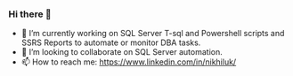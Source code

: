 ### Hi there 👋


- 🔭 I’m currently working on SQL Server T-sql and Powershell scripts and SSRS Reports to automate or monitor DBA tasks.
- 👯 I’m looking to collaborate on SQL Server automation.
- 📫 How to reach me: https://www.linkedin.com/in/nikhiluk/

<!--
**uknikhil/uknikhil** is a ✨ _special_ ✨ repository because its `README.md` (this file) appears on your GitHub profile.

Here are some ideas to get you started:

- 🔭 I’m currently working on ...
- 🌱 I’m currently learning ...
- 👯 I’m looking to collaborate on ...
- 🤔 I’m looking for help with ...
- 💬 Ask me about ...
- 📫 How to reach me: ...
- 😄 Pronouns: ...
- ⚡ Fun fact: ...
-->
